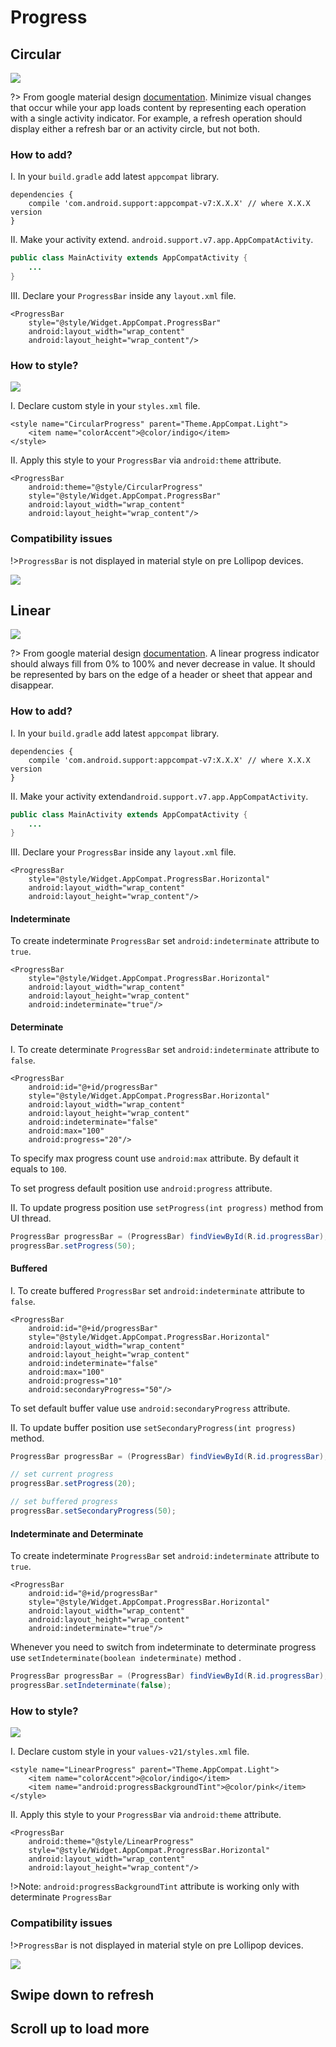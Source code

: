 # Progress

## Circular

![](_images/circular-progress-1.gif)

?> From google material design [documentation](http://www.google.com/design/spec/components/progress-activity.html#).
Minimize visual changes that occur while your app loads content by representing each operation with a single activity indicator. For example, a refresh operation should display either a refresh bar or an activity circle, but not both.

### How to add?

I. In your `build.gradle` add latest `appcompat` library.

```
dependencies {
    compile 'com.android.support:appcompat-v7:X.X.X' // where X.X.X version
}
```

II. Make your activity extend. `android.support.v7.app.AppCompatActivity`.

```java
public class MainActivity extends AppCompatActivity {
    ...
}
```

III. Declare your `ProgressBar` inside any `layout.xml` file.

```
<ProgressBar
    style="@style/Widget.AppCompat.ProgressBar"
    android:layout_width="wrap_content"
    android:layout_height="wrap_content"/>
```

### How to style?

![](_images/circular-progress-2.gif)

I. Declare custom style in your `styles.xml` file.

```
<style name="CircularProgress" parent="Theme.AppCompat.Light">
    <item name="colorAccent">@color/indigo</item>
</style>
```

II. Apply this style to your `ProgressBar` via `android:theme` attribute.

```
<ProgressBar
    android:theme="@style/CircularProgress"
    style="@style/Widget.AppCompat.ProgressBar"
    android:layout_width="wrap_content"
    android:layout_height="wrap_content"/>
```

### Compatibility issues

!>`ProgressBar` is not displayed in material style on pre Lollipop devices.

![](_images/circular-progress-3.gif)

## Linear

![](_images/linear-progress-1.gif)

?> From google material design [documentation](http://www.google.com/design/spec/components/progress-activity.html#).
A linear progress indicator should always fill from 0% to 100% and never decrease in value. It should be represented by bars on the edge of a header or sheet that appear and disappear.

### How to add?

I. In your `build.gradle` add latest `appcompat` library.

```
dependencies {
    compile 'com.android.support:appcompat-v7:X.X.X' // where X.X.X version
}
```

II. Make your activity extend`android.support.v7.app.AppCompatActivity`.

```java
public class MainActivity extends AppCompatActivity {
    ...
}
```

III. Declare your `ProgressBar` inside any `layout.xml` file.

```
<ProgressBar
    style="@style/Widget.AppCompat.ProgressBar.Horizontal"
    android:layout_width="wrap_content"
    android:layout_height="wrap_content"/>
```

#### Indeterminate

To create indeterminate `ProgressBar` set `android:indeterminate` attribute to `true`.

```
<ProgressBar
    style="@style/Widget.AppCompat.ProgressBar.Horizontal"
    android:layout_width="wrap_content"
    android:layout_height="wrap_content"
    android:indeterminate="true"/>
```

#### Determinate

I. To create determinate `ProgressBar` set `android:indeterminate` attribute to `false`.

```
<ProgressBar
    android:id="@+id/progressBar"
    style="@style/Widget.AppCompat.ProgressBar.Horizontal"
    android:layout_width="wrap_content"
    android:layout_height="wrap_content"
    android:indeterminate="false"
    android:max="100"
    android:progress="20"/>
```

To specify max progress count use `android:max` attribute. By default it equals to `100`.

To set progress default position use `android:progress` attribute.

II. To update progress position use `setProgress(int progress)` method from UI thread.

```java
ProgressBar progressBar = (ProgressBar) findViewById(R.id.progressBar);
progressBar.setProgress(50);

```

#### Buffered

I. To create buffered `ProgressBar` set `android:indeterminate` attribute to `false`.

```
<ProgressBar
    android:id="@+id/progressBar"
    style="@style/Widget.AppCompat.ProgressBar.Horizontal"
    android:layout_width="wrap_content"
    android:layout_height="wrap_content"
    android:indeterminate="false"
    android:max="100"
    android:progress="10"
    android:secondaryProgress="50"/>
```
To set default buffer value use `android:secondaryProgress` attribute.

II. To update buffer position use `setSecondaryProgress(int progress)` method.

```java
ProgressBar progressBar = (ProgressBar) findViewById(R.id.progressBar);

// set current progress
progressBar.setProgress(20);

// set buffered progress
progressBar.setSecondaryProgress(50);
```

#### Indeterminate and Determinate

To create indeterminate `ProgressBar` set `android:indeterminate` attribute to `true`.

```
<ProgressBar
    android:id="@+id/progressBar"
    style="@style/Widget.AppCompat.ProgressBar.Horizontal"
    android:layout_width="wrap_content"
    android:layout_height="wrap_content"
    android:indeterminate="true"/>
```

Whenever you need to switch from indeterminate to determinate progress use `setIndeterminate(boolean indeterminate)` method .

```java
ProgressBar progressBar = (ProgressBar) findViewById(R.id.progressBar);
progressBar.setIndeterminate(false);

```

### How to style?

![](_images/linear-progress-2.gif)

I. Declare custom style in your `values-v21/styles.xml` file.

```
<style name="LinearProgress" parent="Theme.AppCompat.Light">
    <item name="colorAccent">@color/indigo</item>
    <item name="android:progressBackgroundTint">@color/pink</item>
</style>
```

II. Apply this style to your `ProgressBar` via `android:theme` attribute.

```
<ProgressBar
    android:theme="@style/LinearProgress"
    style="@style/Widget.AppCompat.ProgressBar.Horizontal"
    android:layout_width="wrap_content"
    android:layout_height="wrap_content"/>
```

!>Note: `android:progressBackgroundTint` attribute is working only with determinate `ProgressBar`


### Compatibility issues

!>`ProgressBar` is not displayed in material style on pre Lollipop devices.

![](_images/linear-progress-3.gif)

## Swipe down to refresh

## Scroll up to load more
